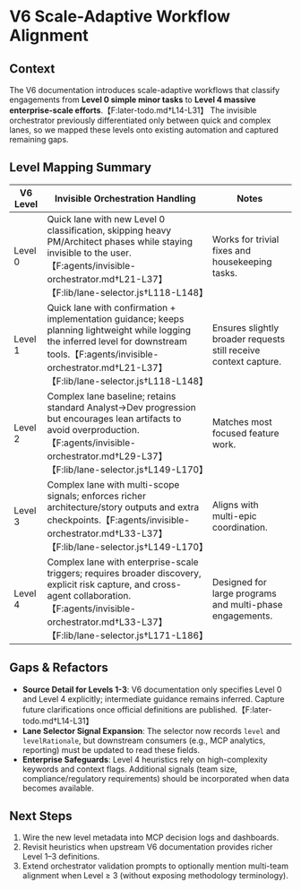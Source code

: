 # V6 Scale-Adaptive Workflow Alignment

## Context

The V6 documentation introduces scale-adaptive workflows that classify engagements from **Level 0 simple minor tasks** to **Level 4 massive enterprise-scale efforts**.【F:later-todo.md†L14-L31】 The invisible orchestrator previously differentiated only between quick and complex lanes, so we mapped these levels onto existing automation and captured remaining gaps.

## Level Mapping Summary

| V6 Level | Invisible Orchestration Handling                                                                                                                                                                                            | Notes                                                            |
| -------- | --------------------------------------------------------------------------------------------------------------------------------------------------------------------------------------------------------------------------- | ---------------------------------------------------------------- |
| Level 0  | Quick lane with new Level 0 classification, skipping heavy PM/Architect phases while staying invisible to the user.【F:agents/invisible-orchestrator.md†L21-L37】【F:lib/lane-selector.js†L118-L148】                       | Works for trivial fixes and housekeeping tasks.                  |
| Level 1  | Quick lane with confirmation + implementation guidance; keeps planning lightweight while logging the inferred level for downstream tools.【F:agents/invisible-orchestrator.md†L21-L37】【F:lib/lane-selector.js†L118-L148】 | Ensures slightly broader requests still receive context capture. |
| Level 2  | Complex lane baseline; retains standard Analyst→Dev progression but encourages lean artifacts to avoid overproduction.【F:agents/invisible-orchestrator.md†L29-L37】【F:lib/lane-selector.js†L149-L170】                    | Matches most focused feature work.                               |
| Level 3  | Complex lane with multi-scope signals; enforces richer architecture/story outputs and extra checkpoints.【F:agents/invisible-orchestrator.md†L33-L37】【F:lib/lane-selector.js†L149-L170】                                  | Aligns with multi-epic coordination.                             |
| Level 4  | Complex lane with enterprise-scale triggers; requires broader discovery, explicit risk capture, and cross-agent collaboration.【F:agents/invisible-orchestrator.md†L33-L37】【F:lib/lane-selector.js†L171-L186】            | Designed for large programs and multi-phase engagements.         |

## Gaps & Refactors

- **Source Detail for Levels 1-3**: V6 documentation only specifies Level 0 and Level 4 explicitly; intermediate guidance remains inferred. Capture future clarifications once official definitions are published.【F:later-todo.md†L14-L31】
- **Lane Selector Signal Expansion**: The selector now records `level` and `levelRationale`, but downstream consumers (e.g., MCP analytics, reporting) must be updated to read these fields.
- **Enterprise Safeguards**: Level 4 heuristics rely on high-complexity keywords and context flags. Additional signals (team size, compliance/regulatory requirements) should be incorporated when data becomes available.

## Next Steps

1. Wire the new level metadata into MCP decision logs and dashboards.
2. Revisit heuristics when upstream V6 documentation provides richer Level 1–3 definitions.
3. Extend orchestrator validation prompts to optionally mention multi-team alignment when Level ≥ 3 (without exposing methodology terminology).
